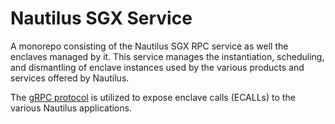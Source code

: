 # Nautilus SGX Service

A monorepo consisting of the Nautilus SGX RPC service as well the enclaves
managed by it. This service manages the instantiation, scheduling, and
dismantling of enclave instances used by the various products and services
offered by Nautilus.  

The [gRPC protocol][grpc] is utilized to expose enclave calls (ECALLs) to the various
Nautilus applications.

[grpc]: https://grpc.io/

